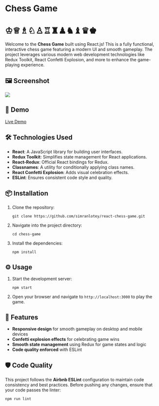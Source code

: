 # Chess Game
# ♔♕♗♘♙♖♜♟♞♝♛♚
Welcome to the **Chess Game** built using React.js! This is a fully functional, interactive chess game featuring a modern UI and smooth gameplay. The project leverages various modern web development technologies like Redux Toolkit, React Confetti Explosion, and more to enhance the game-playing experience.

## 🖼️ Screenshot
![](https://github.com/simranlotey/react-chess-game/blob/master/src/assets/review.png)


## 🚀 Demo

[Live Demo](https://chesslegends.netlify.app/)

## 🛠️ Technologies Used

- **React**: A JavaScript library for building user interfaces.
- **Redux Toolkit**: Simplifies state management for React applications.
- **React-Redux**: Official React bindings for Redux.
- **Classnames**: A utility for conditionally applying class names.
- **React Confetti Explosion**: Adds visual celebration effects.
- **ESLint**: Ensures consistent code style and quality.

## 📦 Installation

1. Clone the repository:
   ```
   git clone https://github.com/simranlotey/react-chess-game.git
   ```

2. Navigate into the project directory:
   ```
   cd chess-game
   ```

3. Install the dependencies:
   ```
   npm install
   ```

## ⚙️ Usage

1. Start the development server:
   ```
   npm start
   ```

2. Open your browser and navigate to `http://localhost:3000` to play the game.

## 🧩 Features

- **Responsive design** for smooth gameplay on desktop and mobile devices
- **Confetti explosion effects** for celebrating game wins
- **Smooth state management** using Redux for game states and logic
- **Code quality enforced** with ESLint

## 🛡️ Code Quality

This project follows the **Airbnb ESLint** configuration to maintain code consistency and best practices. Before pushing any changes, ensure that your code passes the linter:

```
npm run lint
```
